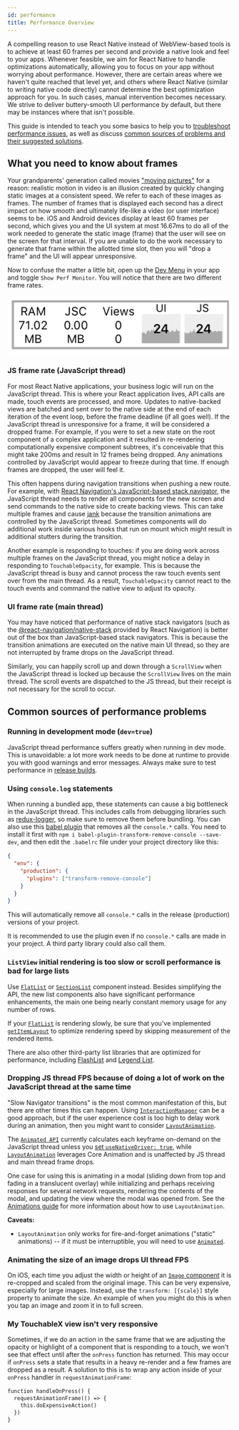 ```yaml
---
id: performance
title: Performance Overview
---
```


A compelling reason to use React Native instead of WebView-based tools is to achieve at least 60 frames per second and provide a native look and feel to your apps. Whenever feasible, we aim for React Native to handle optimizations automatically, allowing you to focus on your app without worrying about performance. However, there are certain areas where we haven't quite reached that level yet, and others where React Native (similar to writing native code directly) cannot determine the best optimization approach for you. In such cases, manual intervention becomes necessary. We strive to deliver buttery-smooth UI performance by default, but there may be instances where that isn't possible.

This guide is intended to teach you some basics to help you to [troubleshoot performance issues](profiling.md), as well as discuss [common sources of problems and their suggested solutions](performance.md#common-sources-of-performance-problems).

## What you need to know about frames

Your grandparents' generation called movies ["moving pictures"](https://www.youtube.com/watch?v=F1i40rnpOsA) for a reason: realistic motion in video is an illusion created by quickly changing static images at a consistent speed. We refer to each of these images as frames. The number of frames that is displayed each second has a direct impact on how smooth and ultimately life-like a video (or user interface) seems to be. iOS and Android devices display at least 60 frames per second, which gives you and the UI system at most 16.67ms to do all of the work needed to generate the static image (frame) that the user will see on the screen for that interval. If you are unable to do the work necessary to generate that frame within the allotted time slot, then you will "drop a frame" and the UI will appear unresponsive.

Now to confuse the matter a little bit, open up the [Dev Menu](debugging.md#opening-the-dev-menu) in your app and toggle `Show Perf Monitor`. You will notice that there are two different frame rates.

![Performance Monitor screenshot](/docs/assets/PerfUtil.png)

### JS frame rate (JavaScript thread)

For most React Native applications, your business logic will run on the JavaScript thread. This is where your React application lives, API calls are made, touch events are processed, and more. Updates to native-backed views are batched and sent over to the native side at the end of each iteration of the event loop, before the frame deadline (if all goes well). If the JavaScript thread is unresponsive for a frame, it will be considered a dropped frame. For example, if you were to set a new state on the root component of a complex application and it resulted in re-rendering computationally expensive component subtrees, it's conceivable that this might take 200ms and result in 12 frames being dropped. Any animations controlled by JavaScript would appear to freeze during that time. If enough frames are dropped, the user will feel it.

This often happens during navigation transitions when pushing a new route. For example, with [React Navigation's JavaScript-based stack navigator](https://reactnavigation.org/docs/stack-navigator/), the JavaScript thread needs to render all components for the new screen and send commands to the native side to create backing views. This can take multiple frames and cause [jank](https://jankfree.org/) because the transition animations are controlled by the JavaScript thread. Sometimes components will do additional work inside various hooks that run on mount which might result in additional stutters during the transition.

Another example is responding to touches: if you are doing work across multiple frames on the JavaScript thread, you might notice a delay in responding to `TouchableOpacity`, for example. This is because the JavaScript thread is busy and cannot process the raw touch events sent over from the main thread. As a result, `TouchableOpacity` cannot react to the touch events and command the native view to adjust its opacity.

### UI frame rate (main thread)

You may have noticed that performance of native stack navigators (such as the [@react-navigation/native-stack](https://reactnavigation.org/docs/native-stack-navigator) provided by React Navigation) is better out of the box than JavaScript-based stack navigators. This is because the transition animations are executed on the native main UI thread, so they are not interrupted by frame drops on the JavaScript thread.

Similarly, you can happily scroll up and down through a `ScrollView` when the JavaScript thread is locked up because the `ScrollView` lives on the main thread. The scroll events are dispatched to the JS thread, but their receipt is not necessary for the scroll to occur.

## Common sources of performance problems

### Running in development mode (`dev=true`)

JavaScript thread performance suffers greatly when running in dev mode. This is unavoidable: a lot more work needs to be done at runtime to provide you with good warnings and error messages. Always make sure to test performance in [release builds](running-on-device.md#building-your-app-for-production).

### Using `console.log` statements

When running a bundled app, these statements can cause a big bottleneck in the JavaScript thread. This includes calls from debugging libraries such as [redux-logger](https://github.com/evgenyrodionov/redux-logger), so make sure to remove them before bundling. You can also use this [babel plugin](https://babeljs.io/docs/plugins/transform-remove-console/) that removes all the `console.*` calls. You need to install it first with `npm i babel-plugin-transform-remove-console --save-dev`, and then edit the `.babelrc` file under your project directory like this:

```json
{
  "env": {
    "production": {
      "plugins": ["transform-remove-console"]
    }
  }
}
```

This will automatically remove all `console.*` calls in the release (production) versions of your project.

It is recommended to use the plugin even if no `console.*` calls are made in your project. A third party library could also call them.

### `ListView` initial rendering is too slow or scroll performance is bad for large lists

Use [`FlatList`](flatlist.md) or [`SectionList`](sectionlist.md) component instead. Besides simplifying the API, the new list components also have significant performance enhancements, the main one being nearly constant memory usage for any number of rows.

If your [`FlatList`](flatlist.md) is rendering slowly, be sure that you've implemented [`getItemLayout`](flatlist.md#getitemlayout) to optimize rendering speed by skipping measurement of the rendered items.

There are also other third-party list libraries that are optimized for performance, including [FlashList](https://github.com/shopify/flash-list) and [Legend List](https://github.com/legendapp/legend-list).

### Dropping JS thread FPS because of doing a lot of work on the JavaScript thread at the same time

"Slow Navigator transitions" is the most common manifestation of this, but there are other times this can happen. Using [`InteractionManager`](interactionmanager.md) can be a good approach, but if the user experience cost is too high to delay work during an animation, then you might want to consider [`LayoutAnimation`](layoutanimation.md).

The [`Animated API`](animated.md) currently calculates each keyframe on-demand on the JavaScript thread unless you [set `useNativeDriver: true`](/blog/2017/02/14/using-native-driver-for-animated#how-do-i-use-this-in-my-app), while [`LayoutAnimation`](layoutanimation.md) leverages Core Animation and is unaffected by JS thread and main thread frame drops.

One case for using this is animating in a modal (sliding down from top and fading in a translucent overlay) while initializing and perhaps receiving responses for several network requests, rendering the contents of the modal, and updating the view where the modal was opened from. See the [Animations guide](animations.md) for more information about how to use `LayoutAnimation`.

**Caveats:**

- `LayoutAnimation` only works for fire-and-forget animations ("static" animations) -- if it must be interruptible, you will need to use [`Animated`](animated.md).

### Animating the size of an image drops UI thread FPS

On iOS, each time you adjust the width or height of an [`Image` component](image.md) it is re-cropped and scaled from the original image. This can be very expensive, especially for large images. Instead, use the `transform: [{scale}]` style property to animate the size. An example of when you might do this is when you tap an image and zoom it in to full screen.

### My TouchableX view isn't very responsive

Sometimes, if we do an action in the same frame that we are adjusting the opacity or highlight of a component that is responding to a touch, we won't see that effect until after the `onPress` function has returned. This may occur if `onPress` sets a state that results in a heavy re-render and a few frames are dropped as a result. A solution to this is to wrap any action inside of your `onPress` handler in `requestAnimationFrame`:

```tsx
function handleOnPress() {
  requestAnimationFrame(() => {
    this.doExpensiveAction()
  })
}
```
